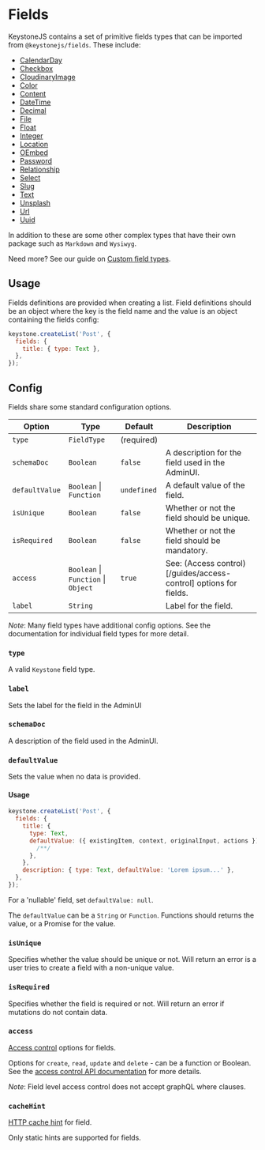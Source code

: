 <!--[meta]
section: api
title: Fields
order: 3
[meta]-->

# Fields

KeystoneJS contains a set of primitive fields types that can be imported from `@keystonejs/fields`. These include:

- [CalendarDay](keystonejs/fields/src/types/calendar-day)
- [Checkbox](keystonejs/fields/src/types/checkbox)
- [CloudinaryImage](keystonejs/fields/src/types/cloudinary-image)
- [Color](keystonejs/fields/src/types/color)
- [Content](keystonejs/field-content)
- [DateTime](keystonejs/fields/src/types/date-time)
- [Decimal](keystonejs/fields/src/types/decimal)
- [File](keystonejs/fields/src/types/file)
- [Float](keystonejs/fields/src/types/float)
- [Integer](keystonejs/fields/src/types/integer)
- [Location](keystonejs/fields/src/types/location)
- [OEmbed](keystonejs/fields/src/types/o-embed)
- [Password](keystonejs/fields/src/types/password)
- [Relationship](keystonejs/fields/src/types/relationship)
- [Select](keystonejs/fields/src/types/select)
- [Slug](keystonejs/fields/src/types/slug)
- [Text](keystonejs/fields/src/types/text)
- [Unsplash](keystonejs/fields/src/types/unsplash)
- [Url](keystonejs/fields/src/types/url)
- [Uuid](keystonejs/fields/src/types/uuid)

In addition to these are some other complex types that have their own package such as `Markdown` and `Wysiwyg`.

Need more? See our guide on [Custom field types](/guides/custom-field-types/).

## Usage

Fields definitions are provided when creating a list. Field definitions should be an object where the key is the field name and the value is an object containing the fields config:

```javascript
keystone.createList('Post', {
  fields: {
    title: { type: Text },
  },
});
```

## Config

Fields share some standard configuration options.

| Option         | Type                                | Default     | Description                                                       |
| -------------- | ----------------------------------- | ----------- | ----------------------------------------------------------------- |
| `type`         | `FieldType`                         | (required)  |                                                                   |
| `schemaDoc`    | `Boolean`                           | `false`     | A description for the field used in the AdminUI.                  |
| `defaultValue` | `Boolean` \| `Function`             | `undefined` | A default value of the field.                                     |
| `isUnique`     | `Boolean`                           | `false`     | Whether or not the field should be unique.                        |
| `isRequired`   | `Boolean`                           | `false`     | Whether or not the field should be mandatory.                     |
| `access`       | `Boolean` \| `Function` \| `Object` | `true`      | See: (Access control)[/guides/access-control] options for fields. |
| `label`        | `String`                            |             | Label for the field.                                              |

_Note_: Many field types have additional config options. See the documentation for individual field types for more detail.

### `type`

A valid `Keystone` field type.

### `label`

Sets the label for the field in the AdminUI

### `schemaDoc`

A description of the field used in the AdminUI.

### `defaultValue`

Sets the value when no data is provided.

#### Usage

```javascript
keystone.createList('Post', {
  fields: {
    title: {
      type: Text,
      defaultValue: ({ existingItem, context, originalInput, actions }) => {
        /**/
      },
    },
    description: { type: Text, defaultValue: 'Lorem ipsum...' },
  },
});
```

For a 'nullable' field, set `defaultValue: null`.

The `defaultValue` can be a `String` or `Function`. Functions should returns the value, or a Promise for the value.

### `isUnique`

Specifies whether the value should be unique or not. Will return an error is a user tries to create a field with a non-unique value.

### `isRequired`

Specifies whether the field is required or not. Will return an error if mutations do not contain data.

### `access`

[Access control](https://keystonejs.com/guides/access-control) options for fields.

Options for `create`, `read`, `update` and `delete` - can be a function or Boolean. See the [access control API documentation](https://keystonejs.com/api/access-control) for more details.

_Note_: Field level access control does not accept graphQL where clauses.

### `cacheHint`

[HTTP cache hint](https://keystonejs.com/api/create-list#cacheHint) for field.

Only static hints are supported for fields.
